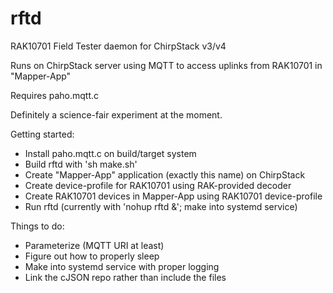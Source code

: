 # rftd
RAK10701 Field Tester daemon for ChirpStack v3/v4

Runs on ChirpStack server using MQTT to access uplinks from RAK10701 in "Mapper-App"

Requires paho.mqtt.c

Definitely a science-fair experiment at the moment.

Getting started:

- Install paho.mqtt.c on build/target system
- Build rftd with 'sh make.sh'
- Create "Mapper-App" application (exactly this name) on ChirpStack
- Create device-profile for RAK10701 using RAK-provided decoder
- Create RAK10701 devices in Mapper-App using RAK10701 device-profile
- Run rftd (currently with 'nohup rftd &'; make into systemd service)

Things to do:
- Parameterize (MQTT URI at least)
- Figure out how to properly sleep
- Make into systemd service with proper logging
- Link the cJSON repo rather than include the files

